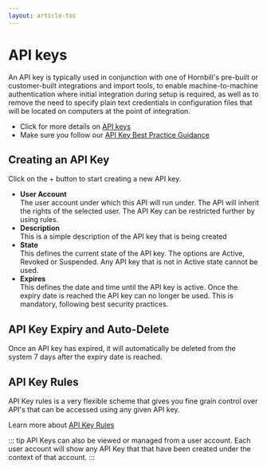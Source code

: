```yaml
---
layout: article-toc
---
```

# API keys
An API key is typically used in conjunction with one of Hornbill's pre-built or customer-built integrations and import tools, to enable machine-to-machine authentication where initial integration during setup is required, as well as to remove the need to specify plain text credentials in configuration files that will be located on computers at the point of integration. 

* Click for more details on [API keys](/esp-fundamentals/security/api-keys/)
* Make sure you follow our [API Key Best Practice Guidance](/esp-fundamentals/best-practice/platform-api-keys)

## Creating an API Key
Click on the + button to start creating a new API key.

* **User Account**<br>The user account under which this API will run under.  The API will inherit the rights of the selected user. The API Key can be restricted further by using rules.
* **Description**<br>This is a simple description of the API key that is being created
* **State**<br>This defines the current state of the API key. The options are Active, Revoked or Suspended. Any API key that is not in Active state cannot be used.
* **Expires**<br>This defines the date and time until the API key is active. Once the expiry date is reached the API key can no longer be used. This is mandatory, following best security practices.  

## API Key Expiry and Auto-Delete
Once an API key has expired, it will automatically be deleted from the system 7 days after the expiry date is reached. 

## API Key Rules
API Key rules is a very flexible scheme that gives you fine grain control over API's that can be accessed using any given API key.  

Learn more about [API Key Rules](/esp-fundamentals/security/api-keys#api-key-security-controls)

::: tip
API Keys can also be viewed or managed from a user account.  Each user account will show any API Key that that have been created under the context of that account.
:::
